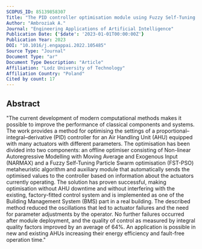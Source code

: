 ```yaml
---
SCOPUS_ID: 85139858307
Title: "The PID controller optimisation module using Fuzzy Self-Tuning PSO for Air Handling Unit in continuous operation"
Author: "Ambroziak A."
Journal: "Engineering Applications of Artificial Intelligence"
Publication Date: {'$date': '2023-01-01T00:00:00Z'}
Publication Year: 2023
DOI: "10.1016/j.engappai.2022.105485"
Source Type: "Journal"
Document Type: "ar"
Document Type Description: "Article"
Affiliation: "Lodz University of Technology"
Affiliation Country: "Poland"
Cited by count: 17
---
```


## Abstract
"The current development of modern computational methods makes it possible to improve the performance of classical components and systems. The work provides a method for optimising the settings of a proportional–integral–derivative (PID) controller for an Air Handling Unit (AHU) equipped with many actuators with different parameters. The optimisation has been divided into two components: an offline optimiser consisting of Non-linear Autoregressive Modelling with Moving Average and Exogenous Input (NARMAX) and a Fuzzy Self-Tuning Particle Swarm optimisation (FST-PSO) metaheuristic algorithm and auxiliary module that automatically sends the optimised values to the controller based on information about the actuators currently operating. The solution has proven successful, making optimisation without AHU downtime and without interfering with the existing, factory-fitted control system and is implemented as one of the Building Management System (BMS) part in a real building. The described method reduced the oscillations that led to actuator failures and the need for parameter adjustments by the operator. No further failures occurred after module deployment, and the quality of control as measured by integral quality factors improved by an average of 64%. An application is possible in new and existing AHUs increasing their energy efficiency and fault-free operation time."
